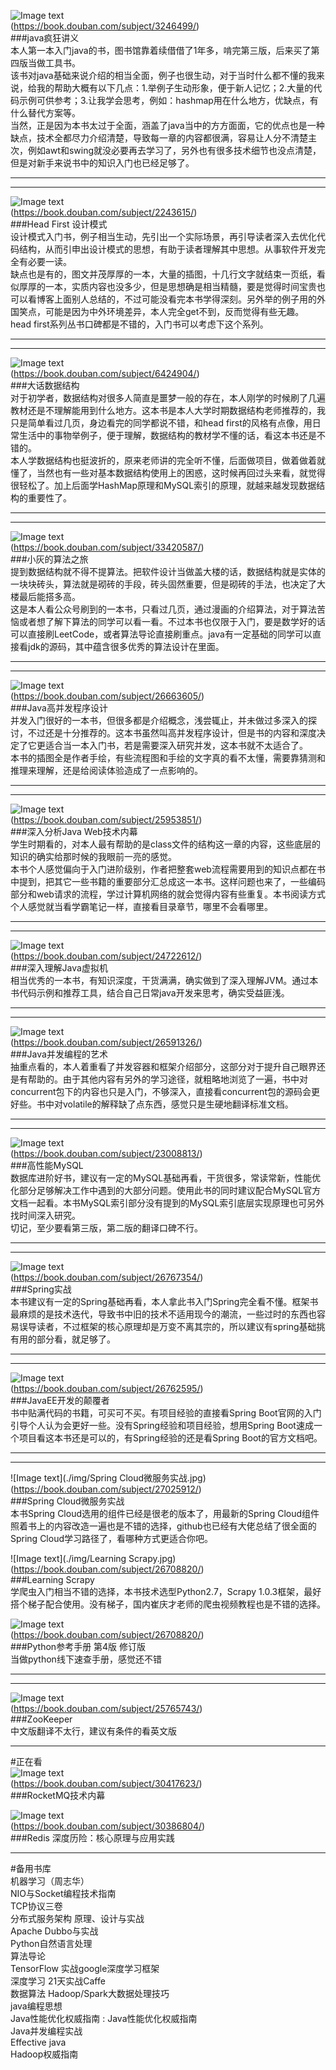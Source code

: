 ![Image text](./img/java疯狂讲义.jpg)  
(https://book.douban.com/subject/3246499/)  
###java疯狂讲义  
本人第一本入门java的书，图书馆靠着续借借了1年多，啃完第三版，后来买了第四版当做工具书。\
该书对java基础来说介绍的相当全面，例子也很生动，对于当时什么都不懂的我来说，给我的帮助大概有以下几点：1.举例子生动形象，便于新人记忆；2.大量的代码示例可供参考；3.让我学会思考，例如：hashmap用在什么地方，优缺点，有什么替代方案等。  
当然，正是因为本书太过于全面，涵盖了java当中的方方面面，它的优点也是一种缺点，技术全都尽力介绍清楚，导致每一章的内容都很满，容易让人分不清楚主次，例如awt和swing就没必要再去学习了，另外也有很多技术细节也没点清楚，但是对新手来说书中的知识入门也已经足够了。  

---
---
![Image text](./img/HeadFirst设计模式.jpg)  
(https://book.douban.com/subject/2243615/)  
###Head First 设计模式  
设计模式入门书，例子相当生动，先引出一个实际场景，再引导读者深入去优化代码结构，从而引申出设计模式的思想，有助于读者理解其中思想。从事软件开发完全有必要一读。  
缺点也是有的，图文并茂厚厚的一本，大量的插图，十几行文字就结束一页纸，看似厚厚的一本，实质内容也没多少，但是思想确是相当精髓，要是觉得时间宝贵也可以看博客上面别人总结的，不过可能没看完本书学得深刻。另外举的例子用的外国笑点，可能是因为中外环境差异，本人完全get不到，反而觉得有些无趣。  
head first系列丛书口碑都是不错的，入门书可以考虑下这个系列。  

---
---
![Image text](./img/大话数据结构.jpg)  
(https://book.douban.com/subject/6424904/)  
###大话数据结构  
对于初学者，数据结构对很多人简直是噩梦一般的存在，本人刚学的时候刷了几遍教材还是不理解能用到什么地方。这本书是本人大学时期数据结构老师推荐的，我只是简单看过几页，身边看完的同学都说不错，和head first的风格有点像，用日常生活中的事物举例子，便于理解，数据结构的教材学不懂的话，看这本书还是不错的。  
本人学数据结构也挺波折的，原来老师讲的完全听不懂，后面做项目，做着做着就懂了，当然也有一些对基本数据结构使用上的困惑，这时候再回过头来看，就觉得很轻松了。加上后面学HashMap原理和MySQL索引的原理，就越来越发现数据结构的重要性了。  

---
---
![Image text](./img/小灰的算法之旅.jpg)  
(https://book.douban.com/subject/33420587/)  
###小灰的算法之旅  
提到数据结构就不得不提算法。把软件设计当做盖大楼的话，数据结构就是实体的一块块砖头，算法就是砌砖的手段，砖头固然重要，但是砌砖的手法，也决定了大楼最后能搭多高。  
这是本人看公众号刷到的一本书，只看过几页，通过漫画的介绍算法，对于算法苦恼或者想了解下算法的同学可以看一看。不过本书也仅限于入门，要是数学好的话可以直接刷LeetCode，或者算法导论直接刷重点。java有一定基础的同学可以直接看jdk的源码，其中蕴含很多优秀的算法设计在里面。  

---
---

![Image text](./img/Java高并发程序设计.jpg)  
(https://book.douban.com/subject/26663605/)  
###Java高并发程序设计  
并发入门很好的一本书，但很多都是介绍概念，浅尝辄止，并未做过多深入的探讨，不过还是十分推荐的。这本书虽然叫高并发程序设计，但是书的内容和深度决定了它更适合当一本入门书，若是需要深入研究并发，这本书就不太适合了。  
本书的插图全是作者手绘，有些流程图和手绘的文字真的看不太懂，需要靠猜测和推理来理解，还是给阅读体验造成了一点影响的。  

---
---
![Image text](./img/深入分析JavaWeb技术内幕.jpg)    
(https://book.douban.com/subject/25953851/)  
###深入分析Java Web技术内幕  
学生时期看的，对本人最有帮助的是class文件的结构这一章的内容，这些底层的知识的确实给那时候的我眼前一亮的感觉。  
本书个人感觉偏向于入门进阶级别，作者把整套web流程需要用到的知识点都在书中提到，把其它一些书籍的重要部分汇总成这一本书。这样问题也来了，一些编码部分和web请求的流程，学过计算机网络的就会觉得内容有些重复。本书阅读方式个人感觉就当看学霸笔记一样，直接看目录章节，哪里不会看哪里。  

---
---
![Image text](./img/深入理解Java虚拟机.jpg)  
(https://book.douban.com/subject/24722612/)  
###深入理解Java虚拟机  
相当优秀的一本书，有知识深度，干货满满，确实做到了深入理解JVM。通过本书代码示例和推荐工具，结合自己日常java开发来思考，确实受益匪浅。  

---
---
![Image text](./img/Java并发编程的艺术.jpg)  
(https://book.douban.com/subject/26591326/)  
###Java并发编程的艺术  
抽重点看的，本人着重看了并发容器和框架介绍部分，这部分对于提升自己眼界还是有帮助的。由于其他内容有另外的学习途径，就粗略地浏览了一遍，书中对concurrent包下的内容也只是入门，不够深入，直接看concurrent包的源码会更好些。书中对volatile的解释缺了点东西，感觉只是生硬地翻译标准文档。  

---
---
![Image text](./img/高性能MySQL.jpg)   
(https://book.douban.com/subject/23008813/)  
###高性能MySQL  
数据库进阶好书，建议有一定的MySQL基础再看，干货很多，常读常新，性能优化部分足够解决工作中遇到的大部分问题。使用此书的同时建议配合MySQL官方文档一起看。本书MySQL索引部分没有提到的MySQL索引底层实现原理也可另外找时间深入研究。  
切记，至少要看第三版，第二版的翻译口碑不行。  

---
---
![Image text](./img/Spring实战.jpg)    
(https://book.douban.com/subject/26767354/)  
###Spring实战  
本书建议有一定的Spring基础再看，本人拿此书入门Spring完全看不懂。框架书最麻烦的是技术迭代，导致书中旧的技术不适用现今的潮流，一些过时的东西也容易误导读者，不过框架的核心原理却是万变不离其宗的，所以建议有spring基础挑有用的部分看，就足够了。  

---
---
![Image text](./img/JavaEE开发的颠覆者.jpg)  
(https://book.douban.com/subject/26762595/)  
###JavaEE开发的颠覆者  
书中贴满代码的书籍，可买可不买。有项目经验的直接看Spring Boot官网的入门引导个人认为会更好一些。没有Spring经验和项目经验，想用Spring Boot速成一个项目看这本书还是可以的，有Spring经验的还是看Spring Boot的官方文档吧。  

---
---
![Image text](./img/Spring Cloud微服务实战.jpg)  
(https://book.douban.com/subject/27025912/)  
###Spring Cloud微服务实战  
本书Spring Cloud选用的组件已经是很老的版本了，用最新的Spring Cloud组件照着书上的内容改造一遍也是不错的选择，github也已经有大佬总结了很全面的Spring Cloud学习路径了，看哪种方式更适合你吧。

![Image text](./img/Learning Scrapy.jpg)  
(https://book.douban.com/subject/26708820/)  
###Learning Scrapy  
学爬虫入门相当不错的选择，本书技术选型Python2.7，Scrapy 1.0.3框架，最好搭个梯子配合使用。没有梯子，国内崔庆才老师的爬虫视频教程也是不错的选择。  

![Image text](./img/Python参考手册.jpg)  
(https://book.douban.com/subject/26708820/)  
###Python参考手册 第4版 修订版  
当做python线下速查手册，感觉还不错  

---
---
![Image text](./img/ZooKeeper.jpg)   
(https://book.douban.com/subject/25765743/)  
###ZooKeeper  
中文版翻译不太行，建议有条件的看英文版  

---
#正在看  
![Image text](./img/RocketMQ技术内幕.jpg)  
(https://book.douban.com/subject/30417623/)  
###RocketMQ技术内幕  

![Image text](./img/Redis深度历险.jpg)  
(https://book.douban.com/subject/30386804/)   
###Redis 深度历险：核心原理与应用实践  

---
#备用书库  
机器学习（周志华）  
NIO与Socket编程技术指南  
TCP协议三卷  
分布式服务架构 原理、设计与实战  
Apache Dubbo与实战  
Python自然语言处理  
算法导论  
TensorFlow 实战google深度学习框架  
深度学习 21天实战Caffe  
数据算法 Hadoop/Spark大数据处理技巧  
java编程思想  
Java性能优化权威指南 : Java性能优化权威指南  
Java并发编程实战  
Effective java  
Hadoop权威指南
